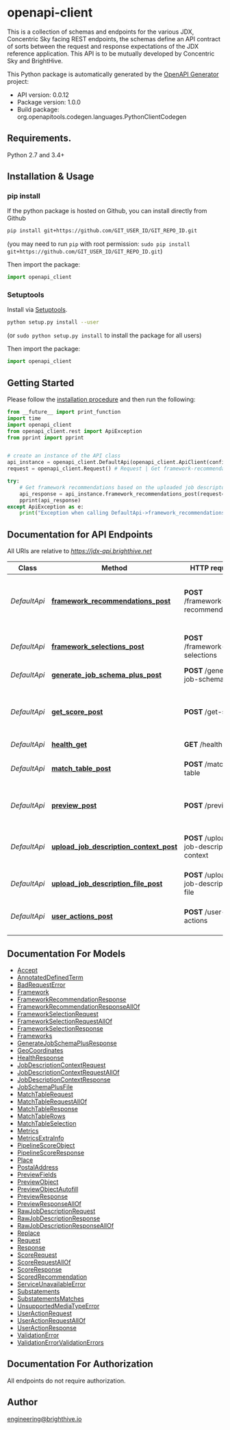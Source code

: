 # openapi-client
This is a collection of schemas and endpoints for the various JDX, Concentric Sky facing REST endpoints, the schemas define an API contract of sorts between the request and response expectations of the JDX reference application. This API is to be mutually developed by Concentric Sky and BrightHive.

This Python package is automatically generated by the [OpenAPI Generator](https://openapi-generator.tech) project:

- API version: 0.0.12
- Package version: 1.0.0
- Build package: org.openapitools.codegen.languages.PythonClientCodegen

## Requirements.

Python 2.7 and 3.4+

## Installation & Usage
### pip install

If the python package is hosted on Github, you can install directly from Github

```sh
pip install git+https://github.com/GIT_USER_ID/GIT_REPO_ID.git
```
(you may need to run `pip` with root permission: `sudo pip install git+https://github.com/GIT_USER_ID/GIT_REPO_ID.git`)

Then import the package:
```python
import openapi_client 
```

### Setuptools

Install via [Setuptools](http://pypi.python.org/pypi/setuptools).

```sh
python setup.py install --user
```
(or `sudo python setup.py install` to install the package for all users)

Then import the package:
```python
import openapi_client
```

## Getting Started

Please follow the [installation procedure](#installation--usage) and then run the following:

```python
from __future__ import print_function
import time
import openapi_client
from openapi_client.rest import ApiException
from pprint import pprint


# create an instance of the API class
api_instance = openapi_client.DefaultApi(openapi_client.ApiClient(configuration))
request = openapi_client.Request() # Request | Get framework-recommendations for a given Pipeline ID. (optional)

try:
    # Get framework recommendations based on the uploaded job descripton and context.
    api_response = api_instance.framework_recommendations_post(request=request)
    pprint(api_response)
except ApiException as e:
    print("Exception when calling DefaultApi->framework_recommendations_post: %s\n" % e)

```

## Documentation for API Endpoints

All URIs are relative to *https://jdx-api.brighthive.net*

Class | Method | HTTP request | Description
------------ | ------------- | ------------- | -------------
*DefaultApi* | [**framework_recommendations_post**](docs/DefaultApi.md#framework_recommendations_post) | **POST** /framework-recommendations | Get framework recommendations based on the uploaded job descripton and context.
*DefaultApi* | [**framework_selections_post**](docs/DefaultApi.md#framework_selections_post) | **POST** /framework-selections | The user indicates what frameworks they selected
*DefaultApi* | [**generate_job_schema_plus_post**](docs/DefaultApi.md#generate_job_schema_plus_post) | **POST** /generate-job-schema-plus | Generate JobSchema+
*DefaultApi* | [**get_score_post**](docs/DefaultApi.md#get_score_post) | **POST** /get-score | Provides a scored based on how much metadata you provide and the quality of that data.
*DefaultApi* | [**health_get**](docs/DefaultApi.md#health_get) | **GET** /health | Health Check
*DefaultApi* | [**match_table_post**](docs/DefaultApi.md#match_table_post) | **POST** /match-table | Get the match table associated with the provided &#x60;pipelineID&#x60;
*DefaultApi* | [**preview_post**](docs/DefaultApi.md#preview_post) | **POST** /preview | Get preview of job description with tagged matches.
*DefaultApi* | [**upload_job_description_context_post**](docs/DefaultApi.md#upload_job_description_context_post) | **POST** /upload-job-description-context | Provide job description context (e.g metadata) on the job description
*DefaultApi* | [**upload_job_description_file_post**](docs/DefaultApi.md#upload_job_description_file_post) | **POST** /upload-job-description-file | Upload a raw job description file.
*DefaultApi* | [**user_actions_post**](docs/DefaultApi.md#user_actions_post) | **POST** /user-actions | Provide the user responses as a list of user actions


## Documentation For Models

 - [Accept](docs/Accept.md)
 - [AnnotatedDefinedTerm](docs/AnnotatedDefinedTerm.md)
 - [BadRequestError](docs/BadRequestError.md)
 - [Framework](docs/Framework.md)
 - [FrameworkRecommendationResponse](docs/FrameworkRecommendationResponse.md)
 - [FrameworkRecommendationResponseAllOf](docs/FrameworkRecommendationResponseAllOf.md)
 - [FrameworkSelectionRequest](docs/FrameworkSelectionRequest.md)
 - [FrameworkSelectionRequestAllOf](docs/FrameworkSelectionRequestAllOf.md)
 - [FrameworkSelectionResponse](docs/FrameworkSelectionResponse.md)
 - [Frameworks](docs/Frameworks.md)
 - [GenerateJobSchemaPlusResponse](docs/GenerateJobSchemaPlusResponse.md)
 - [GeoCoordinates](docs/GeoCoordinates.md)
 - [HealthResponse](docs/HealthResponse.md)
 - [JobDescriptionContextRequest](docs/JobDescriptionContextRequest.md)
 - [JobDescriptionContextRequestAllOf](docs/JobDescriptionContextRequestAllOf.md)
 - [JobDescriptionContextResponse](docs/JobDescriptionContextResponse.md)
 - [JobSchemaPlusFile](docs/JobSchemaPlusFile.md)
 - [MatchTableRequest](docs/MatchTableRequest.md)
 - [MatchTableRequestAllOf](docs/MatchTableRequestAllOf.md)
 - [MatchTableResponse](docs/MatchTableResponse.md)
 - [MatchTableRows](docs/MatchTableRows.md)
 - [MatchTableSelection](docs/MatchTableSelection.md)
 - [Metrics](docs/Metrics.md)
 - [MetricsExtraInfo](docs/MetricsExtraInfo.md)
 - [PipelineScoreObject](docs/PipelineScoreObject.md)
 - [PipelineScoreResponse](docs/PipelineScoreResponse.md)
 - [Place](docs/Place.md)
 - [PostalAddress](docs/PostalAddress.md)
 - [PreviewFields](docs/PreviewFields.md)
 - [PreviewObject](docs/PreviewObject.md)
 - [PreviewObjectAutofill](docs/PreviewObjectAutofill.md)
 - [PreviewResponse](docs/PreviewResponse.md)
 - [PreviewResponseAllOf](docs/PreviewResponseAllOf.md)
 - [RawJobDescriptionRequest](docs/RawJobDescriptionRequest.md)
 - [RawJobDescriptionResponse](docs/RawJobDescriptionResponse.md)
 - [RawJobDescriptionResponseAllOf](docs/RawJobDescriptionResponseAllOf.md)
 - [Replace](docs/Replace.md)
 - [Request](docs/Request.md)
 - [Response](docs/Response.md)
 - [ScoreRequest](docs/ScoreRequest.md)
 - [ScoreRequestAllOf](docs/ScoreRequestAllOf.md)
 - [ScoreResponse](docs/ScoreResponse.md)
 - [ScoredRecommendation](docs/ScoredRecommendation.md)
 - [ServiceUnavailableError](docs/ServiceUnavailableError.md)
 - [Substatements](docs/Substatements.md)
 - [SubstatementsMatches](docs/SubstatementsMatches.md)
 - [UnsupportedMediaTypeError](docs/UnsupportedMediaTypeError.md)
 - [UserActionRequest](docs/UserActionRequest.md)
 - [UserActionRequestAllOf](docs/UserActionRequestAllOf.md)
 - [UserActionResponse](docs/UserActionResponse.md)
 - [ValidationError](docs/ValidationError.md)
 - [ValidationErrorValidationErrors](docs/ValidationErrorValidationErrors.md)


## Documentation For Authorization

 All endpoints do not require authorization.

## Author

engineering@brighthive.io



